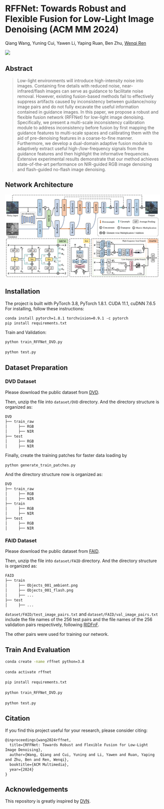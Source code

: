 # RFFNet: Towards Robust and Flexible Fusion for Low-Light Image Denoising (ACM MM 2024)

Qiang Wang, Yuning Cui, Yawen Li, Yaping Ruan, Ben Zhu, [Wenqi Ren](https://scholar.google.com.hk/citations?user=VwfgfR8AAAAJ&hl=zh-CN&oi=ao)

[![](https://img.shields.io/badge/ACM%20MM-paper-blue.svg)]()

## Abstract

>Low-light environments will introduce high-intensity noise into images. Containing fine details with reduced noise, near-infrared/flash images can serve as guidance to facilitate noise removal. 
However, existing fusion-based methods fail to effectively suppress artifacts caused by inconsistency between guidance/noisy image pairs and do not fully excavate the useful information contained in guidance images. In this paper, we propose a robust and flexible fusion network (RFFNet) for low-light image denoising. Specifically, we present a multi-scale inconsistency calibration module to address inconsistency before fusion by first mapping the guidance features to multi-scale spaces and calibrating them with the aid of pre-denoising features in a coarse-to-fine manner. Furthermore, we develop a dual-domain adaptive fusion module to adaptively extract useful high-/low-frequency signals from the guidance features and then highlight the informative frequencies.
Extensive experimental results demonstrate that our method achieves state-of-the-art performance on NIR-guided RGB image denoising and flash-guided no-flash image denoising.

## Network Architecture
![fig](./fig/arch.png)

## Installation
The project is built with PyTorch 3.8, PyTorch 1.8.1. CUDA 11.1, cuDNN 7.6.5
For installing, follow these instructions:
~~~
conda install pytorch=1.8.1 torchvision=0.9.1 -c pytorch
pip install requirements.txt
~~~

Train and Validation:
```bash
python train_RFFNet_DVD.py

python test.py
```

## Dataset Preparation
### DVD Dataset
Please download the public dataset from [DVD](https://drive.google.com/drive/folders/10FV0q_GAP4gjQUbQ78waezfyGO07AxlP?usp=share_link). 

Then, unzip the file into `dataset/DVD` directory.
And the directory structure is organized as:

```
DVD
├── train_raw
│     ├── RGB
│     ├── NIR
├── test
│     ├── RGB
│     ├── NIR
```

Finally, create the training patches for faster data loading by

`python generate_train_patches.py`

And the directory structure now is organized as:

```
DVD
├── train_raw
│     ├── RGB
│     ├── NIR
├── train
│     ├── RGB
│     ├── NIR
├── test
│     ├── RGB
│     ├── NIR
```
### FAID Dataset
Please download the public dataset from [FAID](http://yaksoy.github.io/faid/).

Then, unzip the file into `dataset/FAID` directory.
And the directory structure is organized as:

```
FAID
├── train
│     ├── Objects_001_ambient.png
│     ├── Objects_001_flash.png
│     ├── ...
├── test
│     ├── ...
```
`dataset/FAID/test_image_pairs.txt` and `dataset/FAID/val_image_pairs.txt` include the file names of the 256 test pairs and the file names of the 256 validation pairs respectively, following [RIDFnF](https://github.com/CGLab-GIST/RIDFnF). 

The other pairs were used for training our network.


## Train And Evaluation
```bash
conda create -name rffnet python=3.8

conda activate rffnet

pip install requirements.txt

python train_RFFNet_DVD.py

python test.py
```

## Citation
If you find this project useful for your research, please consider citing:
~~~
@inproceedings{wang2024rffnet,
  title={RFFNet: Towards Robust and Flexible Fusion for Low-Light Image Denoising},
  author={Wang, Qiang and Cui, Yuning and Li, Yawen and Ruan, Yaping and Zhu, Ben and Ren, Wenqi},
  booktitle={ACM Multimedia},
  year={2024}
}
~~~
## Acknowledgements
This repository is greatly inspired by [DVN](https://github.com/megvii-research/DVN).

